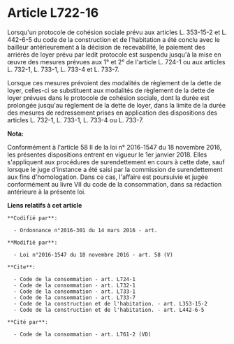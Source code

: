# Article L722-16

Lorsqu'un protocole de cohésion sociale prévu aux articles L. 353-15-2 et L. 442-6-5 du code de la construction et de
l'habitation a été conclu avec le bailleur antérieurement à la décision de recevabilité, le paiement des arriérés de loyer
prévu par ledit protocole est suspendu jusqu'à la mise en œuvre des mesures prévues aux 1° et 2° de l'article L. 724-1 ou aux
articles L. 732-1, L. 733-1, L. 733-4 et L. 733-7.

Lorsque ces mesures prévoient des modalités de règlement de la dette de loyer, celles-ci se substituent aux modalités de
règlement de la dette de loyer prévues dans le protocole de cohésion sociale, dont la durée est prolongée jusqu'au règlement
de la dette de loyer, dans la limite de la durée des mesures de redressement prises en application des dispositions des
articles L. 732-1, L. 733-1, L. 733-4 ou L. 733-7.

**Nota:**

Conformément à l'article 58 II de la loi n° 2016-1547 du 18 novembre 2016, les présentes dispositions entrent en vigueur le
1er janvier 2018. Elles s'appliquent aux procédures de surendettement en cours à cette date, sauf lorsque le juge d'instance
a été saisi par la commission de surendettement aux fins d'homologation. Dans ce cas, l'affaire est poursuivie et jugée
conformément au livre VII du code de la consommation, dans sa rédaction antérieure à la présente loi.

**Liens relatifs à cet article**

	**Codifié par**:

	  - Ordonnance n°2016-301 du 14 mars 2016 - art.

	**Modifié par**:

	  - Loi n°2016-1547 du 18 novembre 2016 - art. 58 (V)

	**Cite**:

	  - Code de la consommation - art. L724-1
	  - Code de la consommation - art. L732-1
	  - Code de la consommation - art. L733-1
	  - Code de la consommation - art. L733-7
	  - Code de la construction et de l'habitation. - art. L353-15-2
	  - Code de la construction et de l'habitation. - art. L442-6-5

	**Cité par**:

	  - Code de la consommation - art. L761-2 (VD)
